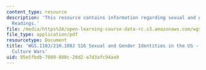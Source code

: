 ```yaml
---
content_type: resource
description: 'This resource contains information regarding sexual and gender identities:
  Readings.'
file: /media/https%3A/open-learning-course-data-rc.s3.amazonaws.com/wgs-110j-sexual-and-gender-identities-spring-2016/95e5fbdb7880808c28d2a7d3afc94aa9_MITWGS_110JS16_CultureWars.pdf
file_type: application/pdf
resourcetype: Document
title: 'WGS.110J/21H.108J S16 Sexual and Gender Identities in the US - Reading Guides:
  Culture Wars'
uid: 95e5fbdb-7880-808c-28d2-a7d3afc94aa9
---
```

